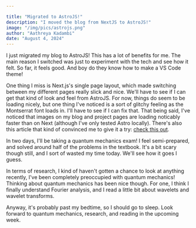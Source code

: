 ```yaml
---

title: "Migrated to AstroJS!"
description: "I moved the blog from NextJS to AstroJS!"
image: "/img/pics/astrojs.png"
author: "Aathreya Kadambi"
date: "August 4, 2024"
---
```


I just migrated my blog to AstroJS! This has a lot of benefits for me. The main reason I switched was just to experiment with the tech and see how it felt. So far, it feels good. And boy do they know how to make a VS Code theme!

One thing I miss is Next.js's single page layout, which made switching between my different pages really slick and nice. We'll have to see if I can get that kind of look and feel from AstroJS. For now, things do seem to be loading nicely, but one thing I've noticed is a sort of glitchy feeling as the Montserrat font loads in. I'll have to see if I can fix that. That being said, I've noticed that images on my blog and project pages are loading noticably faster than on Next (although I've only tested Astro locally). There's also this article that kind of convinced me to give it a try: [check this out](https://johnzanussi.com/posts/nextjs-to-astro-migration).

In two days, I'll be taking a quantum mechanics exam! I feel semi-prepared, and solved around half of the problems in the textbook. It's a bit scary though still, and I sort of wasted my time today. We'll see how it goes I guess.

In terms of research, I kind of haven't gotten a chance to look at anything recently, I've been completely preoccupied with quantum mechanics! Thinking about quantum mechanics has been nice though. For one, I think I finally understand Fourier analysis, and I read a little bit about wavelets and wavelet transforms.

Anyway, it's probably past my bedtime, so I should go to sleep. Look forward to quantum mechanics, research, and reading in the upcoming week.